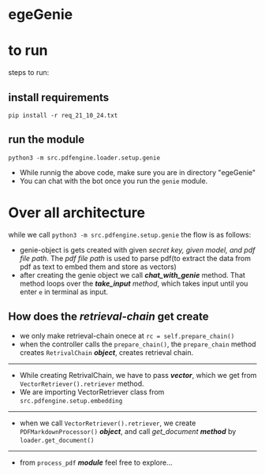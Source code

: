 # egeGenie

# to run

steps to run:
## install requirements
`pip install -r req_21_10_24.txt`
## run the module
`python3 -m src.pdfengine.loader.setup.genie`

- While runnig the above code, make sure you are in directory "egeGenie"
- You can chat with the bot once you run the `genie` module.



# Over all architecture

while we call `python3 -m src.pdfengine.setup.genie` the flow is as follows:
- genie-object is gets created with given *secret key, given model,  and pdf file path*. The *pdf file path* is used to parse pdf(to extract the data from pdf as text to embed them and store as vectors)
- after creating the genie object we call ***chat_with_genie*** method. That method loops over the ***take_input*** *method*, which takes input until you enter `e` in terminal as input.

## How does the ***retrieval-chain*** get create

- we only make retrieval-chain onece at `rc = self.prepare_chain()`
- when the controller calls the `prepare_chain()`, the `prepare_chain` method
creates `RetrivalChain` ***object***, creates retrieval chain.
---
- While creating RetrivalChain, we have to pass ***vector***, which we get from `VectorRetriever().retriever` method.
- We are importing VectorRetriever class from `src.pdfengine.setup.embedding`
---
- when we call `VectorRetriever().retriever`, we create `PDFMarkdownProcessor()` ***object***, and call *get_document* ***method*** by `loader.get_document()`
---
- from `process_pdf` ***module*** feel free to explore...